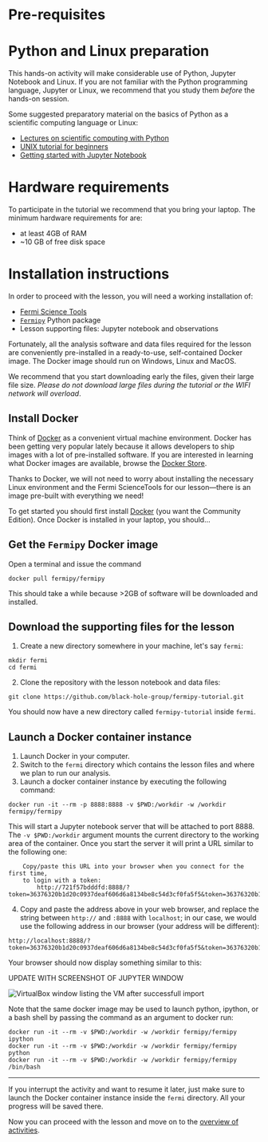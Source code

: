 Pre-requisites
=================

# Python and Linux preparation

This hands-on activity will make considerable use of Python, Jupyter Notebook and Linux. If you are not familiar with the Python programming language, Jupyter or Linux, we recommend that you study them *before* the hands-on session. 

Some suggested  preparatory material on the basics of Python as a scientific computing language or Linux: 

- [Lectures on scientific computing with Python](https://github.com/jrjohansson/scientific-python-lectures)
- [UNIX tutorial for beginners](http://www.ee.surrey.ac.uk/Teaching/Unix/)
- [Getting started with Jupyter Notebook](https://medium.com/codingthesmartway-com-blog/getting-started-with-jupyter-notebook-for-python-4e7082bd5d46)


# Hardware requirements

To participate in the tutorial we recommend that you bring your laptop. The minimum hardware requirements for are: 

- at least 4GB of RAM 
- ~10 GB of free disk space

# Installation instructions

In order to proceed with the lesson, you will need a working installation of:

- [Fermi Science Tools](https://fermi.gsfc.nasa.gov/ssc/data/analysis/software/)
- [`Fermipy`](https://fermipy.readthedocs.io/en/latest/) Python package 
- Lesson supporting files: Jupyter notebook and observations 

Fortunately, all the analysis software and data files required for the lesson are conveniently pre-installed in a ready-to-use, self-contained Docker image. The Docker image should run on Windows, Linux and MacOS. 

We recommend that you start downloading early the files, given their large file size. *Please do not download large files during the tutorial or the WIFI network will overload*. 

## Install Docker

Think of [Docker](https://www.docker.com) as a convenient virtual machine environment. Docker has been getting very popular lately because it allows developers to ship images with a lot of pre-installed software. If you are interested in learning what Docker images are available, browse the [Docker Store](https://store.docker.com). 

Thanks to Docker, we will not need to worry about installing the necessary Linux environment and the Fermi ScienceTools for our lesson—there is an image pre-built with everything we need! 

To get started you should first install [Docker](https://www.docker.com/community-edition) (you want the Community Edition). Once Docker is installed in your laptop, you should...

## Get the `Fermipy` Docker image

Open a terminal and issue the command

    docker pull fermipy/fermipy

This should take a while because >2GB of software will be downloaded and installed.

## Download the supporting files for the lesson

1. Create a new directory somewhere in your machine, let's say `fermi`:  

```  
mkdir fermi
cd fermi
```

2. Clone the repository with the lesson notebook and data files:

```
git clone https://github.com/black-hole-group/fermipy-tutorial.git
``` 

You should now have a new directory called `fermipy-tutorial` inside `fermi`.

## Launch a Docker container instance

1. Launch Docker in your computer. 
2. Switch to the `fermi` directory which contains the lesson files and where we plan to run our analysis. 
3. Launch a docker container instance by executing the following command:

```
docker run -it --rm -p 8888:8888 -v $PWD:/workdir -w /workdir fermipy/fermipy
```

This will start a Jupyter notebook server that will be attached to port 8888. The `-v $PWD:/workdir` argument mounts the current directory to the working area of the container. Once you start the server it will print a URL similar to the following one:

```
    Copy/paste this URL into your browser when you connect for the first time,
    to login with a token:
        http://721f57bdddfd:8888/?token=36376320b1d20c0937deaf606d6a8134be8c54d3cf0fa5f5&token=36376320b1d20c0937deaf606d6a8134be8c54d3cf0fa5f5
```

4. Copy and paste the address above in your web browser, and replace the string between `http://` and `:8888` with `localhost`; in our case, we would use the following address in our browser (your address will be different):

```     
http://localhost:8888/?token=36376320b1d20c0937deaf606d6a8134be8c54d3cf0fa5f5&token=36376320b1d20c0937deaf606d6a8134be8c54d3cf0fa5f5
```

Your browser should now display something similar to this:

UPDATE WITH SCREENSHOT OF JUPYTER WINDOW

![](./figures/virtualbox.png "VirtualBox window listing the VM after successfull import")

Note that the same docker image may be used to launch python, ipython, or a bash shell by passing the command as an argument to docker run:

```
docker run -it --rm -v $PWD:/workdir -w /workdir fermipy/fermipy ipython
docker run -it --rm -v $PWD:/workdir -w /workdir fermipy/fermipy python
docker run -it --rm -v $PWD:/workdir -w /workdir fermipy/fermipy /bin/bash
```

- - - 

If you interrupt the activity and want to resume it later, just make sure to launch the Docker container instance inside the `fermi` directory. All your progress will be saved there.

Now you can proceed with the lesson and move on to the [overview of activities](https://speakerdeck.com/rsnemmen/analysis-of-fermi-lat-data-hands-on-day-1).



